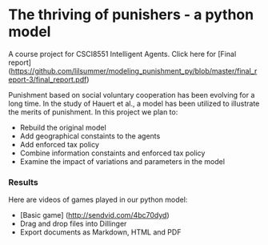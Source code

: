 # The thriving of punishers - a python model

A course project for CSCI8551 Intelligent Agents. Click here for
[Final report] (https://github.com/lilsummer/modeling_punishment_py/blob/master/final_report-3/final_report.pdf)

Punishment based on social voluntary cooperation has been evolving for a long time. In the study of Hauert et al., a model has been utilized to illustrate the merits of punishment. In this project we plan to:

  - Rebuild the original model
  - Add geographical constaints to the agents
  - Add enforced tax policy
  - Combine information constaints and enforced tax policy
  - Examine the impact of variations and parameters in the model

### Results

Here are videos of games played in our python model:
  - [Basic game] (http://sendvid.com/4bc70dyd) 
  - Drag and drop files into Dillinger
  - Export documents as Markdown, HTML and PDF



